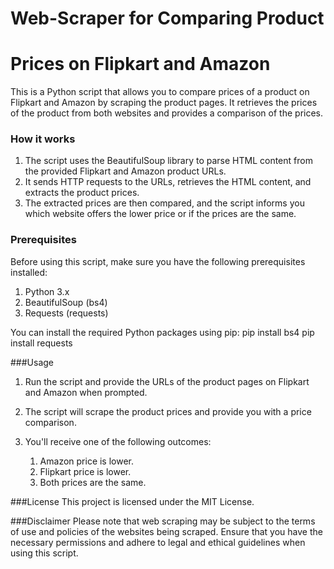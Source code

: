 # Web-Scraper for Comparing Product
# Prices on Flipkart and Amazon
This is a Python script that allows you to compare prices of a product on Flipkart and Amazon 
by scraping the product pages. It retrieves the prices of the product from both 
websites and provides a comparison of the prices.

### How it works
1. The script uses the BeautifulSoup library to parse HTML content from the provided Flipkart and Amazon product URLs.
2. It sends HTTP requests to the URLs, retrieves the HTML content, and extracts the product prices.
3. The extracted prices are then compared, and the script informs you which website offers the lower price or if the prices are the same.

### Prerequisites
Before using this script, make sure you have the following prerequisites installed:

1. Python 3.x
2. BeautifulSoup (bs4)
3. Requests (requests)
   
  You can install the required Python packages using pip:
        pip install bs4
        pip install requests

###Usage
1. Run the script and provide the URLs of the product pages on Flipkart and Amazon when prompted.

2. The script will scrape the product prices and provide you with a price comparison.

3. You'll receive one of the following outcomes:
    1. Amazon price is lower.
    2. Flipkart price is lower.
    3. Both prices are the same.

###License
This project is licensed under the MIT License.

###Disclaimer
Please note that web scraping may be subject to the terms of use and policies of the 
websites being scraped. Ensure that you have the necessary permissions and adhere to 
legal and ethical guidelines when using this script.






